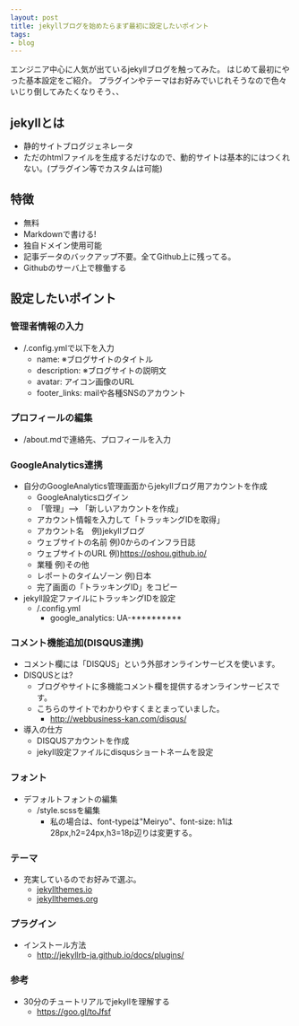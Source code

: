 ```yaml
---
layout: post
title: jekyllブログを始めたらまず最初に設定したいポイント
tags: 
- blog
---
```

エンジニア中心に人気が出ているjekyllブログを触ってみた。
はじめて最初にやった基本設定をご紹介。
プラグインやテーマはお好みでいじれそうなので色々いじり倒してみたくなりそう、、
<!-- more -->

## jekyllとは
- 静的サイトブログジェネレータ
- ただのhtmlファイルを生成するだけなので、動的サイトは基本的にはつくれない。(プラグイン等でカスタムは可能)

## 特徴
- 無料
- Markdownで書ける!
- 独自ドメイン使用可能
- 記事データのバックアップ不要。全てGithub上に残ってる。
- Githubのサーバ上で稼働する

## 設定したいポイント
### 管理者情報の入力
- /.config.ymlで以下を入力
  - name: ※ブログサイトのタイトル
  - description: ※ブログサイトの説明文
  - avatar: アイコン画像のURL
  - footer_links: mailや各種SNSのアカウント

### プロフィールの編集
- /about.mdで連絡先、プロフィールを入力

### GoogleAnalytics連携
- 自分のGoogleAnalytics管理画面からjekyllブログ用アカウントを作成
  - GoogleAnalyticsログイン
  - 「管理」--> 「新しいアカウントを作成」
  -  アカウント情報を入力して「トラッキングIDを取得」
    - アカウント名　例)jekyllブログ
    - ウェブサイトの名前 例)0からのインフラ日誌
    - ウェブサイトのURL 例)https://oshou.github.io/
    - 業種 例)その他
    - レポートのタイムゾーン 例)日本
  - 完了画面の「トラッキングID」をコピー
- jekyll設定ファイルにトラッキングIDを設定
  - /.config.yml
    - google_analytics: UA-**********

### コメント機能追加(DISQUS連携)
- コメント欄には「DISQUS」という外部オンラインサービスを使います。
- DISQUSとは?
  - ブログやサイトに多機能コメント欄を提供するオンラインサービスです。
  - こちらのサイトでわかりやすくまとまっていました。
    - http://webbusiness-kan.com/disqus/
- 導入の仕方
  - DISQUSアカウントを作成
  - jekyll設定ファイルにdisqusショートネームを設定

### フォント
- デフォルトフォントの編集
  - /style.scssを編集
    - 私の場合は、font-typeは"Meiryo"、font-size: h1は28px,h2=24px,h3=18p辺りは変更する。

### テーマ
- 充実しているのでお好みで選ぶ。
  - [jekyllthemes.io](https://jekyllthemes.io)
  - [jekyllthemes.org](https://jekyllthemes.org)

### プラグイン
- インストール方法
  - http://jekyllrb-ja.github.io/docs/plugins/

### 参考
- 30分のチュートリアルでjekyllを理解する
  - https://goo.gl/toJfsf
